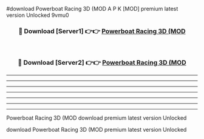 #download Powerboat Racing 3D (MOD A P K [MOD] premium latest version Unlocked 9vmu0 



<div align="center">
<h3>🔴 Download [Server1] 👉👉 <a href="https://apkdownload3.web.app/">Powerboat Racing 3D (MOD</a></h3><br>

<h3>🔴 Download [Server2] 👉👉 <a href="https://apkdownload3.web.app/">Powerboat Racing 3D (MOD</a></h3>
</div>





----------------------------------------------------------

----------------------------------------------------------

----------------------------------------------------------

----------------------------------------------------------

----------------------------------------------------------

----------------------------------------------------------

----------------------------------------------------------

Powerboat Racing 3D (MOD download premium latest version Unlocked

download Powerboat Racing 3D (MOD premium latest version Unlocked

